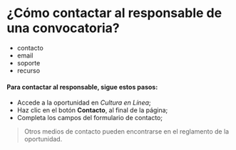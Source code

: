 # ¿Cómo contactar al responsable de una convocatoria?

- contacto
- email
- soporte
- recurso

#### **Para contactar al responsable, sigue estos pasos:**

* Accede a la oportunidad en *Cultura en Línea*;
* Haz clic en el botón **Contacto**, al final de la página;
* Completa los campos del formulario de contacto;

> Otros medios de contacto pueden encontrarse en el reglamento de la oportunidad.
